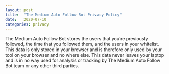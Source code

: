 ```yaml
---
layout: post
title:  "The Medium Auto Follow Bot Privacy Policy"
date:   2020-07-10
categories: privacy
---
```

The Medium Auto Follow Bot stores the users that you’re previously followed, the time that you followed them, and the users in your whitelist. This data is only stored in your browser and is therefore only used by your tool on your browser and no where else. This data never leaves your laptop and is in no way used for analysis or tracking by The Medium Auto Follow Bot team or any other third parties.